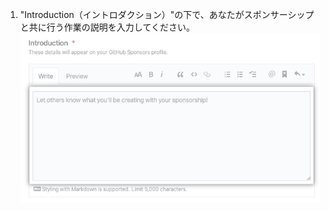 1. "Introduction（イントロダクション）"の下で、あなたがスポンサーシップと共に行う作業の説明を入力してください。 ![プロフィールの詳細テキストフィールド](/assets/images/help/sponsors/introduction-box.png)
